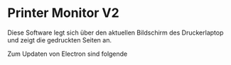 # Printer Monitor V2

Diese Software legt sich über den aktuellen Bildschirm des Druckerlaptop und zeigt die gedruckten Seiten an.

Zum Updaten von Electron sind folgende 